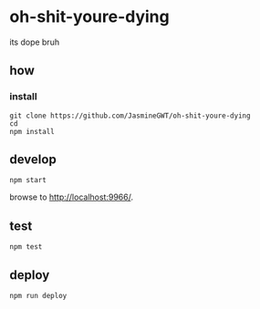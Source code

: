 
# oh-shit-youre-dying

its dope bruh

## how

### install

```
git clone https://github.com/JasmineGWT/oh-shit-youre-dying
cd 
npm install
```

## develop

```
npm start
```

browse to <http://localhost:9966/>.

## test

```
npm test
```

## deploy

```
npm run deploy
```
